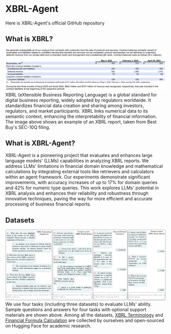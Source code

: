 # XBRL-Agent
Here is XBRL-Agent's official GitHub repository

## What is XBRL?
![image](./Figures/bby.png)
XBRL (eXtensible Business Reporting Language) is a global standard for digital business reporting, widely adopted by regulators worldwide. It standardizes financial data creation and sharing among investors, regulators, and market participants. XBRL links numerical data to its semantic context, enhancing the interpretability of financial information. The image above shows an example of an XBRL report, taken from Best Buy's SEC-10Q filing.

## What is XBRL-Agent?
XBRL-Agent is a pioneering project that evaluates and enhances large language models' (LLMs) capabilities in analyzing XBRL reports. We address LLMs' limitations in financial domain knowledge and mathematical calculations by integrating external tools like retrievers and calculators within an agent framework. Our experiments demonstrate significant improvements, with accuracy increases of up to 17% for domain queries and 42% for numeric type queries. This work explores LLMs' potential in XBRL analysis and enhances their reliability and robustness through innovative techniques, paving the way for more efficient and accurate processing of business financial reports.

## Datasets
![image](./Figures/datasets.png)
We use four tasks (including three datasets) to evaluate LLMs' ability. Sample questions and answers for four tasks with optional support materials are shown above. Among all the datasets, [XBRL Terminology](https://huggingface.co/datasets/KirkHan/XBRL_Terminology) and [Financial Formula Calculation](https://huggingface.co/datasets/KirkHan/XBRL_Formula_Calculation) are collected by ourselves and open-sourced on Hugging Face for academic research.
